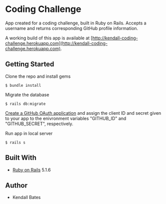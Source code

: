 # Coding Challenge

App created for a coding challenge, built in Ruby on Rails. Accepts a username and returns corresponding GitHub profile information.

A working build of this app is available at [http://kendall-coding-challenge.herokuapp.com](http://kendall-coding-challenge.herokuapp.com).

## Getting Started

Clone the repo and install gems

```
$ bundle install
```

Migrate the database

```
$ rails db:migrate
```

[Create a GitHub OAuth application](https://github.com/settings/developers) and assign the client ID and secret given to your app to the enivronment variables "GITHUB_ID" and "GITHUB_SECRET", respectively.

Run app in local server

```
$ rails s
```
## Built With

- [Ruby on Rails](https://rubyonrails.org/) 5.1.6

## Author
- Kendall Bates

